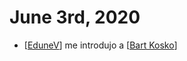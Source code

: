 # June 3rd, 2020
- [[EduneV]] me introdujo a [[Bart Kosko]]

[//begin]: # "Autogenerated link references for markdown compatibility"
[EduneV]: ../edunev.md "EduneV"
[Bart Kosko]: ../bart-kosko.md "Bart Kosko"
[//end]: # "Autogenerated link references"